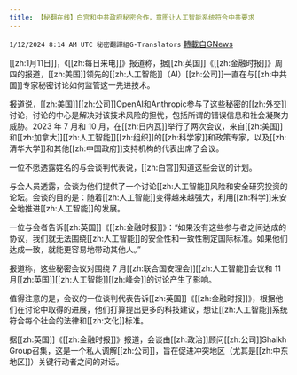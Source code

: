 ```yaml
---
title: 【秘翻在线】白宫和中共政府秘密合作，意图让人工智能系统符合中共要求
---
```

`1/12/2024 8:14 AM UTC 秘密翻譯組G-Translators` [轉載自GNews](https://gnews.org/articles/2211632)

[[zh:1月11日]]，《[[zh:每日来电]]》报道称，据[[zh:英国]]《[[zh:金融时报]]》周四的报道，[[zh:美国]]领先的[[zh:人工智能]]（AI）[[zh:公司]]一直在与[[zh:中共国]]专家秘密讨论如何监管这一先进技术。

报道说，[[zh:美国]][[zh:公司]]OpenAI和Anthropic参与了这些秘密的[[zh:外交]]讨论，讨论的中心是解决对该技术风险的担忧，包括所谓的错误信息和社会凝聚力威胁。2023 年 7 月和 10 月，在[[zh:日内瓦]]举行了两次会议，来自[[zh:美国]]和[[zh:加拿大]][[zh:人工智能]][[zh:组织]]的[[zh:科学家]]和政策专家，以及[[zh:清华大学]]和其他[[zh:中国政府]]支持机构的代表出席了会议。

一位不愿透露姓名的与会谈判代表说，[[zh:白宫]]知道这些会议的计划。

与会人员透露，会谈为他们提供了一个讨论[[zh:人工智能]]风险和安全研究投资的论坛。会谈的目的是：随着[[zh:人工智能]]变得越来越强大，利用[[zh:科学]]来安全地推进[[zh:人工智能]]的发展。

一位与会者告诉[[zh:英国]]《[[zh:金融时报]]》：“如果没有这些参与者之间达成的协议，我们就无法围绕[[zh:人工智能]]的安全性和一致性制定国际标准。如果他们达成一致，就能更容易地带动其他人。”

报道称，这些秘密会议对围绕 7 月[[zh:联合国安理会]][[zh:人工智能]]会议和 11 月[[zh:英国]][[zh:人工智能]][[zh:峰会]]的讨论产生了影响。

值得注意的是，会议的一位谈判代表告诉[[zh:英国]]《[[zh:金融时报]]》，根据他们在讨论中取得的进展，他们打算提出更多的科技建议，想让[[zh:人工智能]]系统符合每个社会的法律和[[zh:文化]]标准。

据[[zh:英国]]《[[zh:金融时报]]》报道，会谈由[[zh:政治]]顾问[[zh:公司]]Shaikh Group召集，这是一个私人调解[[zh:公司]]，旨在促进冲突地区（尤其是[[zh:中东地区]]）关键行动者之间的对话。
